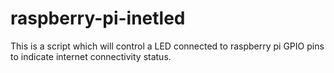 raspberry-pi-inetled
====================

This is a script which will control a LED connected to raspberry pi GPIO pins to indicate internet connectivity status.
